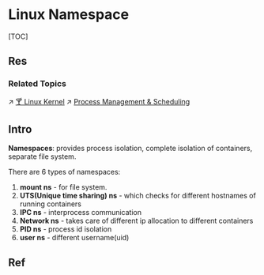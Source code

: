# Linux Namespace

[TOC]



## Res
### Related Topics
↗ [🍸 Linux Kernel](../../../../🥷🏼%20Operating%20System%20(Engineering%20Part)/Linux%20(Derived%20From%20UNIX%20Family)/🔩%20Linux%20Kernel/🍸%20Linux%20Kernel.md)
↗ [Process Management & Scheduling](../../../../🥷🏼%20Operating%20System%20(Engineering%20Part)/Linux%20(Derived%20From%20UNIX%20Family)/🔩%20Linux%20Kernel/⭕️%20Process%20Management%20&%20Scheduling/Process%20Management%20&%20Scheduling.md)



## Intro
**Namespaces**: provides process isolation, complete isolation of containers, separate file system.

There are 6 types of namespaces:  
1. **mount ns** - for file system.  
2. **UTS(Unique time sharing) ns** - which checks for different hostnames of running containers   
3. **IPC ns** - interprocess communication  
4. **Network ns** - takes care of different ip allocation to different containers  
5. **PID ns** - process id isolation  
6. **user ns** - different username(uid)



## Ref


